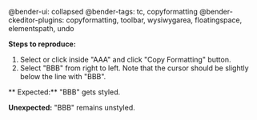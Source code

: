 @bender-ui: collapsed
@bender-tags: tc, copyformatting
@bender-ckeditor-plugins: copyformatting, toolbar, wysiwygarea, floatingspace, elementspath, undo

**Steps to reproduce:**

1. Select or click inside "AAA" and click "Copy Formatting" button.
2. Select "BBB" from right to left. Note that the cursor should be slightly below the line with "BBB".

** Expected:** "BBB" gets styled.

**Unexpected:** "BBB" remains unstyled.
